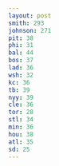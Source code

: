 ```yaml
---
layout: post
smith: 293
johnson: 271
pit: 38
phi: 31
bal: 44
bos: 37
lad: 36
wsh: 32
kc: 36
tb: 39
nyy: 39
cle: 36
tor: 28
stl: 34
min: 36
hou: 38
atl: 35
sd: 25
---
```

